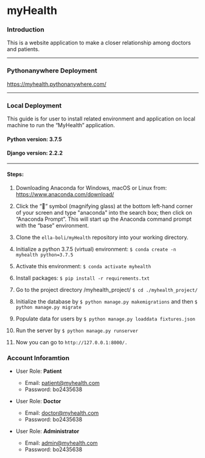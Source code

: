 # myHealth

### Introduction
This is a website application to make a closer relationship among doctors and patients.


************************************************************************************************************************************
### Pythonanywhere Deployment
https://myhealth.pythonanywhere.com/

************************************************************************************************************************************

### Local Deployment
This guide is for user to install related environment and application on local machine to run the “MyHealth” application. 
#### Python version: 3.7.5
#### Django version: 2.2.2
************************************************************************************************************************************
#### Steps:
1.	Downloading Anaconda for Windows, macOS or Linux from:
https://www.anaconda.com/download/ 

2.	Click the “🔎” symbol (magnifying glass) at the bottom left-hand corner of your screen and type "anaconda" into the search box; then click on “Anaconda Prompt”. 
This will start up the Anaconda command prompt with the “base” environment.

3.	Clone the `ella-boli/myHealth` repository into your working directory.

4.	Initialize a python 3.7.5 (virtual) environment:
    `$ conda create -n myhealth python=3.7.5`
    
5.	Activate this environment:
   `$ conda activate myhealth`

6.	Install packages:
    `$ pip install -r requirements.txt`
    
7.	Go to the project directory /myhealth_project/
    `$ cd ./myhealth_project/`
    
8.	Initialize the database by `$ python manage.py makemigrations` 
    and then `$ python manage.py migrate`
    
9.	Populate data for users by `$ python manage.py loaddata fixtures.json`

10.	Run the server by `$ python manage.py runserver` 

11.	Now you can go to `http://127.0.0.1:8000/.`

### Account Inforamtion

- User Role: **Patient**
   -  Email: patient@myhealth.com
   -  Password: bo2435638
   
- User Role: **Doctor**
   -  Email: doctor@myhealth.com
   -  Password: bo2435638
  
- User Role: **Administrator**
   -  Email: admin@myhealth.com
   -  Password: bo2435638

